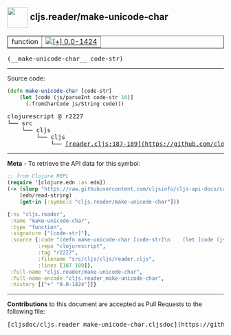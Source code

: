 ## <img width="48px" valign="middle" src="http://i.imgur.com/Hi20huC.png"> cljs.reader/make-unicode-char

 <table border="1">
<tr>

<td>function</td>
<td><a href="https://github.com/cljsinfo/cljs-api-docs/tree/0.0-1424"><img valign="middle" alt="[+] 0.0-1424" src="https://img.shields.io/badge/+-0.0--1424-lightgrey.svg"></a> </td>
</tr>
</table>

 <samp>
(__make-unicode-char__ code-str)<br>
</samp>

---





Source code:

```clj
(defn make-unicode-char [code-str]
    (let [code (js/parseInt code-str 16)]
      (.fromCharCode js/String code)))
```

 <pre>
clojurescript @ r2227
└── src
    └── cljs
        └── cljs
            └── <ins>[reader.cljs:187-189](https://github.com/clojure/clojurescript/blob/r2227/src/cljs/cljs/reader.cljs#L187-L189)</ins>
</pre>


---

__Meta__ - To retrieve the API data for this symbol:

```clj
;; from Clojure REPL
(require '[clojure.edn :as edn])
(-> (slurp "https://raw.githubusercontent.com/cljsinfo/cljs-api-docs/catalog/cljs-api.edn")
    (edn/read-string)
    (get-in [:symbols "cljs.reader/make-unicode-char"]))
```

```clj
{:ns "cljs.reader",
 :name "make-unicode-char",
 :type "function",
 :signature ["[code-str]"],
 :source {:code "(defn make-unicode-char [code-str]\n    (let [code (js/parseInt code-str 16)]\n      (.fromCharCode js/String code)))",
          :repo "clojurescript",
          :tag "r2227",
          :filename "src/cljs/cljs/reader.cljs",
          :lines [187 189]},
 :full-name "cljs.reader/make-unicode-char",
 :full-name-encode "cljs.reader_make-unicode-char",
 :history [["+" "0.0-1424"]]}

```

---

__Contributions__ to this document are accepted as Pull Requests to the following file:

 <pre>
[cljsdoc/cljs.reader_make-unicode-char.cljsdoc](https://github.com/cljsinfo/cljs-api-docs/blob/master/cljsdoc/cljs.reader_make-unicode-char.cljsdoc)
</pre>

